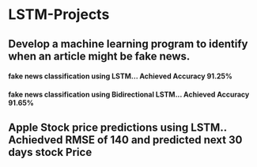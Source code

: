 # LSTM-Projects
## Develop a machine learning program to identify when an article might be fake news.
#### fake news classification using LSTM... Achieved Accuracy 91.25% 
#### fake news classification using Bidirectional LSTM... Achieved Accuracy 91.65% 
## Apple Stock price predictions using LSTM.. Achiedved RMSE of 140 and predicted next 30 days stock Price
